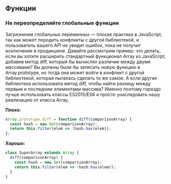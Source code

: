## Функции

### Не переопределяйте глобальные функции

Загрязнение глобальных переменных — плохая практика в JavaScript, так как может породить конфликты с другой библиотекой, и пользователь вашего API не увидит ошибок, пока не получит исключение в продакшене. Давайте рассмотрим пример: что делать, если вы хотите расширить стандартный функционал Array из JavaScript, добавив метод diff, который бы вычислял различие между двумя массивами? Вы должны были бы записать новую функцию в Array.prototype, но тогда она может войти в конфликт с другой библиотекой, которая пыталась сделать то же самое. А если другая библиотека использовала метод diff, чтобы найти разницу между первым и последним элементами массива? Именно поэтому гораздо лучше использовать классы ES2015/ES6 и просто унаследовать нашу реализацию от класса Array.

**Плохо:**

```javascript
Array.prototype.diff = function diff(comparisonArray) {
  const hash = new Set(comparisonArray);
  return this.filter(elem => !hash.has(elem));
};
```

**Хорошо:**

```javascript
class SuperArray extends Array {
  diff(comparisonArray) {
    const hash = new Set(comparisonArray);
    return this.filter(elem => !hash.has(elem));
  }
}
```
